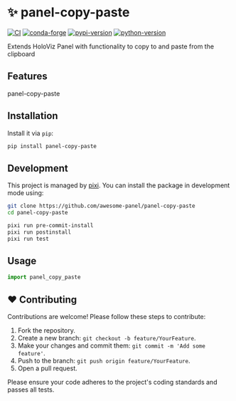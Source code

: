 # ✨ panel-copy-paste

[![CI](https://img.shields.io/github/actions/workflow/status/awesome-panel/panel-copy-paste/ci.yml?style=flat-square&branch=main)](https://github.com/awesome-panel/panel-copy-paste/actions/workflows/ci.yml)
[![conda-forge](https://img.shields.io/conda/vn/conda-forge/panel-copy-paste?logoColor=white&logo=conda-forge&style=flat-square)](https://prefix.dev/channels/conda-forge/packages/panel-copy-paste)
[![pypi-version](https://img.shields.io/pypi/v/panel-copy-paste.svg?logo=pypi&logoColor=white&style=flat-square)](https://pypi.org/project/panel-copy-paste)
[![python-version](https://img.shields.io/pypi/pyversions/panel-copy-paste?logoColor=white&logo=python&style=flat-square)](https://pypi.org/project/panel-copy-paste)

Extends HoloViz Panel with functionality to copy to and paste from the clipboard

## Features

panel-copy-paste

## Installation

Install it via `pip`:

```bash
pip install panel-copy-paste
```

## Development

This project is managed by [pixi](https://pixi.sh).
You can install the package in development mode using:

```bash
git clone https://github.com/awesome-panel/panel-copy-paste
cd panel-copy-paste

pixi run pre-commit-install
pixi run postinstall
pixi run test
```

## Usage

```python
import panel_copy_paste
```

## ❤️ Contributing

Contributions are welcome! Please follow these steps to contribute:

1. Fork the repository.
2. Create a new branch: `git checkout -b feature/YourFeature`.
3. Make your changes and commit them: `git commit -m 'Add some feature'`.
4. Push to the branch: `git push origin feature/YourFeature`.
5. Open a pull request.

Please ensure your code adheres to the project's coding standards and passes all tests.
